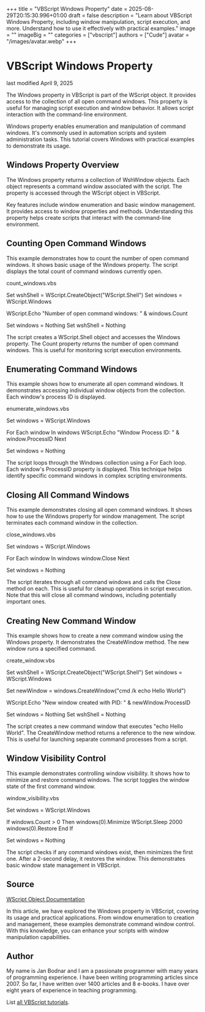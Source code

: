 +++
title = "VBScript Windows Property"
date = 2025-08-29T20:15:30.996+01:00
draft = false
description = "Learn about VBScript Windows Property, including window manipulation, script execution, and more. Understand how to use it effectively with practical examples."
image = ""
imageBig = ""
categories = ["vbscript"]
authors = ["Cude"]
avatar = "/images/avatar.webp"
+++

# VBScript Windows Property

last modified April 9, 2025

The Windows property in VBScript is part of the WScript
object. It provides access to the collection of all open command windows. This
property is useful for managing script execution and window behavior. It allows
script interaction with the command-line environment.

Windows property enables enumeration and manipulation of command
windows. It's commonly used in automation scripts and system administration
tasks. This tutorial covers Windows with practical examples to
demonstrate its usage.

## Windows Property Overview

The Windows property returns a collection of WshWindow
objects. Each object represents a command window associated with the script. The
property is accessed through the WScript object in VBScript.

Key features include window enumeration and basic window management. It provides
access to window properties and methods. Understanding this property helps
create scripts that interact with the command-line environment.

## Counting Open Command Windows

This example demonstrates how to count the number of open command windows. It
shows basic usage of the Windows property. The script displays the
total count of command windows currently open.

count_windows.vbs
  

Set wshShell = WScript.CreateObject("WScript.Shell")
Set windows = WScript.Windows

WScript.Echo "Number of open command windows: " &amp; windows.Count

Set windows = Nothing
Set wshShell = Nothing

The script creates a WScript.Shell object and accesses the
Windows property. The Count property returns the
number of open command windows. This is useful for monitoring script execution
environments.

## Enumerating Command Windows

This example shows how to enumerate all open command windows. It demonstrates
accessing individual window objects from the collection. Each window's process
ID is displayed.

enumerate_windows.vbs
  

Set windows = WScript.Windows

For Each window In windows
    WScript.Echo "Window Process ID: " &amp; window.ProcessID
Next

Set windows = Nothing

The script loops through the Windows collection using a For Each
loop. Each window's ProcessID property is displayed. This
technique helps identify specific command windows in complex scripting
environments.

## Closing All Command Windows

This example demonstrates closing all open command windows. It shows how to use
the Windows property for window management. The script terminates
each command window in the collection.

close_windows.vbs
  

Set windows = WScript.Windows

For Each window In windows
    window.Close
Next

Set windows = Nothing

The script iterates through all command windows and calls the Close
method on each. This is useful for cleanup operations in script execution. Note
that this will close all command windows, including potentially important ones.

## Creating New Command Window

This example shows how to create a new command window using the
Windows property. It demonstrates the CreateWindow
method. The new window runs a specified command.

create_window.vbs
  

Set wshShell = WScript.CreateObject("WScript.Shell")
Set windows = WScript.Windows

Set newWindow = windows.CreateWindow("cmd /k echo Hello World")

WScript.Echo "New window created with PID: " &amp; newWindow.ProcessID

Set windows = Nothing
Set wshShell = Nothing

The script creates a new command window that executes "echo Hello World". The
CreateWindow method returns a reference to the new window. This is
useful for launching separate command processes from a script.

## Window Visibility Control

This example demonstrates controlling window visibility. It shows how to
minimize and restore command windows. The script toggles the window state of
the first command window.

window_visibility.vbs
  

Set windows = WScript.Windows

If windows.Count &gt; 0 Then
    windows(0).Minimize
    WScript.Sleep 2000
    windows(0).Restore
End If

Set windows = Nothing

The script checks if any command windows exist, then minimizes the first one.
After a 2-second delay, it restores the window. This demonstrates basic window
state management in VBScript.

## Source

[WScript Object Documentation](https://learn.microsoft.com/en-us/previous-versions/windows/internet-explorer/ie-developer/scripting-articles/aew9yb99(v=vs.84))

In this article, we have explored the Windows property in VBScript,
covering its usage and practical applications. From window enumeration to
creation and management, these examples demonstrate command window control.
With this knowledge, you can enhance your scripts with window manipulation
capabilities.

## Author

My name is Jan Bodnar and I am a passionate programmer with many years of
programming experience. I have been writing programming articles since 2007. So
far, I have written over 1400 articles and 8 e-books. I have over eight years of
experience in teaching programming.

List [all VBScript tutorials](/vbscript/).